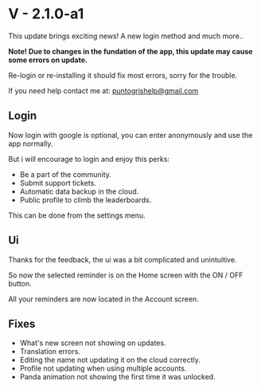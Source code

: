 # V - 2.1.0-a1

This update brings exciting news! A new login method and much more..

**Note! Due to changes in the fundation of the app, this update may cause some errors on update.**

Re-login or re-installing it should fix most errors, sorry for the trouble.

If you need help contact me at: puntogrishelp@gmail.com 


## Login
Now login with google is optional, you can enter anonymously and use the app normally.

But i will encourage to login and enjoy this perks:

- Be a part of the community.
- Submit support tickets.
- Automatic data backup in the cloud.
- Public profile to climb the leaderboards.

This can be done from the settings menu.

## Ui

Thanks for the feedback, the ui was a bit complicated and unintuitive.

So now the selected reminder is on the Home screen with the ON / OFF button.

All your reminders are now located in the Account screen.

## Fixes
- What's new screen not showing on updates.
- Translation errors.
- Editing the name not updating it on the cloud correctly.
- Profile not updating when using multiple accounts.
- Panda animation not showing the first time it was unlocked.